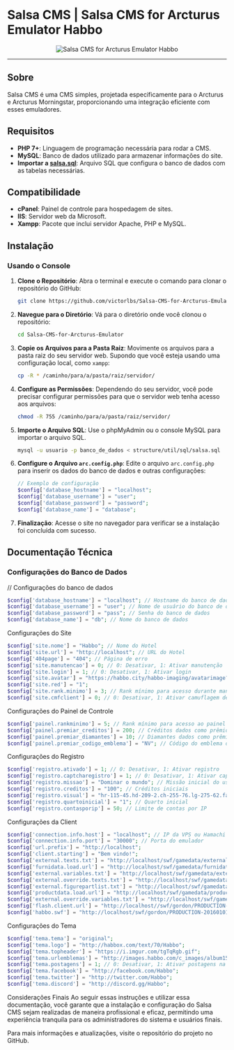 # Salsa CMS | Salsa CMS for Arcturus Emulator Habbo

<center>
    <img alt="Salsa CMS for Arcturus Emulator Habbo" title="Salsa CMS for Arcturus Emulator Habbo" src="https://habbofont.net/font/habbo_clicker/salsa%20cms.gif">
</center>

<hr>

## Sobre
Salsa CMS é uma CMS simples, projetada especificamente para o Arcturus e Arcturus Morningstar, proporcionando uma integração eficiente com esses emuladores.

## Requisitos
- **PHP 7+**: Linguagem de programação necessária para rodar a CMS.
- **MySQL**: Banco de dados utilizado para armazenar informações do site.
- **Importar a [salsa.sql](https://github.com/victorlbs/Salsa-CMS-for-Arcturus-Emulator/blob/master/structure/util/sql/salsa.sql)**: Arquivo SQL que configura o banco de dados com as tabelas necessárias.

## Compatibilidade
- **cPanel**: Painel de controle para hospedagem de sites.
- **IIS**: Servidor web da Microsoft.
- **Xampp**: Pacote que inclui servidor Apache, PHP e MySQL.

## Instalação
### Usando o Console

1. **Clone o Repositório**: Abra o terminal e execute o comando para clonar o repositório do GitHub:
    ```bash
    git clone https://github.com/victorlbs/Salsa-CMS-for-Arcturus-Emulator.git
    ```

2. **Navegue para o Diretório**: Vá para o diretório onde você clonou o repositório:
    ```bash
    cd Salsa-CMS-for-Arcturus-Emulator
    ```

3. **Copie os Arquivos para a Pasta Raiz**: Movimente os arquivos para a pasta raiz do seu servidor web. Supondo que você esteja usando uma configuração local, como `xampp`:
    ```bash
    cp -R * /caminho/para/a/pasta/raiz/servidor/
    ```

4. **Configure as Permissões**: Dependendo do seu servidor, você pode precisar configurar permissões para que o servidor web tenha acesso aos arquivos:
    ```bash
    chmod -R 755 /caminho/para/a/pasta/raiz/servidor/
    ```

5. **Importe o Arquivo SQL**: Use o phpMyAdmin ou o console MySQL para importar o arquivo SQL.
    ```bash
    mysql -u usuario -p banco_de_dados < structure/util/sql/salsa.sql
    ```

6. **Configure o Arquivo `arc.config.php`**: Edite o arquivo `arc.config.php` para inserir os dados do banco de dados e outras configurações:
    ```php
    // Exemplo de configuração
    $config['database_hostname'] = "localhost";
    $config['database_username'] = "user";
    $config['database_password'] = "password";
    $config['database_name'] = "database";
    ```

7. **Finalização**: Acesse o site no navegador para verificar se a instalação foi concluída com sucesso.

## Documentação Técnica

### Configurações do Banco de Dados


// Configurações do banco de dados
```php
$config['database_hostname'] = "localhost"; // Hostname do banco de dados
$config['database_username'] = "user"; // Nome de usuário do banco de dados
$config['database_password'] = "pass"; // Senha do banco de dados
$config['database_name'] = "db"; // Nome do banco de dados
 ```


Configurações do Site
```php
$config['site.nome'] = "Habbo"; // Nome do Hotel
$config['site.url'] = "http://localhost"; // URL do Hotel
$config['404page'] = "404"; // Página de erro
$config['site.manutencao'] = 0; // 0: Desativar, 1: Ativar manutenção
$config['site.login'] = 1; // 0: Desativar, 1: Ativar login
$config['site.avatar'] = "https://habbo.city/habbo-imaging/avatarimage?figure="; // URL do avatar
$config['site.red'] = "1";
$config['site.rank.minimo'] = 3; // Rank mínimo para acesso durante manutenção
$config['site.cmfclient'] = 0; // 0: Desativar, 1: Ativar camuflagem de IP
 ```

Configurações do Painel de Controle
```php
$config['painel.rankminimo'] = 5; // Rank mínimo para acesso ao painel
$config['painel.premiar_creditos'] = 200; // Créditos dados como prêmio
$config['painel.premiar_diamantes'] = 10; // Diamantes dados como prêmio
$config['painel.premiar_codigo_emblema'] = "NV"; // Código do emblema de prêmio
 ```

Configurações do Registro
```php
$config['registro.ativado'] = 1; // 0: Desativar, 1: Ativar registro
$config['registro.captcharegistro'] = 1; // 0: Desativar, 1: Ativar captcha
$config['registro.missao'] = "Dominar o mundo"; // Missão inicial do usuário
$config['registro.creditos'] = "100"; // Créditos iniciais
$config['registro.visual'] = "hr-115-45.hd-209-2.ch-255-76.lg-275-62.fa-1204.ca-1806-65"; // Visual inicial do avatar
$config['registro.quartoinicial'] = "1"; // Quarto inicial
$config['registro.contasporip'] = 50; // Limite de contas por IP
 ```

Configurações da Client
```php
$config['connection.info.host'] = "localhost"; // IP da VPS ou Hamachi
$config['connection.info.port'] = "30000"; // Porta do emulador
$config['url.prefix'] = "http://localhost";
$config['client.starting'] = "Bem vindo!";
$config['external.texts.txt'] = "http://localhost/swf/gamedata/external_flash_texts.txt";
$config['furnidata.load.url'] = "http://localhost/swf/gamedata/furnidata.xml";
$config['external.variables.txt'] = "http://localhost/swf/gamedata/external_variables.txt";
$config['external.override.texts.txt'] = "http://localhost/swf/gamedata/override/external_flash_override_texts.txt";
$config['external.figurepartlist.txt'] = "http://localhost/swf/gamedata/figuredata.xml";
$config['productdata.load.url'] = "http://localhost/swf/gamedata/productdata.txt";
$config['external.override.variables.txt'] = "http://localhost/swf/gamedata/override/external_override_variables.txt";
$config['flash.client.url'] = "http://localhost//swf/gordon/PRODUCTION-201601012205-226667486/";
$config['habbo.swf'] = "http://localhost/swf/gordon/PRODUCTION-201601012205-226667486/Habbo.swf";
 ```

Configurações do Tema
```php
$config['tema.tema'] = "original";
$config['tema.logo'] = "http://habbox.com/text/70/Habbo";
$config['tema.topheader'] = "https://i.imgur.com/tgTqRgb.gif";
$config['tema.urlemblemas'] = "http://images.habbo.com/c_images/album1584/"; // URL dos emblemas
$config['tema.postagens'] = 1; // 0: Desativar, 1: Ativar postagens na página principal
$config['tema.facebook'] = "http://facebook.com/Habbo";
$config['tema.twitter'] = "http://twitter.com/Habbo";
$config['tema.discord'] = "http://discord.gg/Habbo";
 ```




Considerações Finais
Ao seguir essas instruções e utilizar essa documentação, você garante que a instalação e configuração do Salsa CMS sejam realizadas de maneira profissional e eficaz, permitindo uma experiência tranquila para os administradores do sistema e usuários finais.

Para mais informações e atualizações, visite o repositório do projeto no GitHub.
